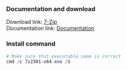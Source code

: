 ### Documentation and download
Download link: [7-Zip](https://7-zip.org/download.html) <br />
Documentation link: [Documentation](https://7-zip.org/faq.html#:~:text=How%20can%20I%20install%207,%5C7%2DZip%22%20parameters.)

### Install command
```powershell
# Make sure that executable name is correct
cmd /c 7z2301-x64.exe /S
```
